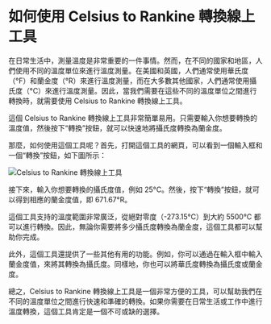 如何使用 Celsius to Rankine 轉換線上工具
==============================

在日常生活中，測量溫度是非常重要的一件事情。然而，在不同的國家和地區，人們使用不同的溫度單位來進行溫度測量。在美國和英國，人們通常使用華氏度（°F）和蘭金度（°R）來進行溫度測量，而在大多數其他國家，人們通常使用攝氏度（°C）來進行溫度測量。因此，當我們需要在這些不同的溫度單位之間進行轉換時，就需要使用 Celsius to Rankine 轉換線上工具。

這個 Celsius to Rankine 轉換線上工具非常簡單易用。只需要輸入你想要轉換的溫度值，然後按下“轉換”按鈕，就可以快速地將攝氏度轉換為蘭金度。

那麼，如何使用這個工具呢？首先，打開這個工具的網頁，可以看到一個輸入框和一個“轉換”按鈕，如下圖所示：

![Celsius to Rankine 轉換線上工具](https://www.onlinecalculatorsfree.com/zh-tw/images/convert/celsius-to-rankine.jpg)

接下來，輸入你想要轉換的攝氏度值，例如 25°C。然後，按下“轉換”按鈕，就可以得到相應的蘭金度值，即 671.67°R。

這個工具支持的溫度範圍非常廣泛，從絕對零度（-273.15°C）到大約 5500°C 都可以進行轉換。因此，無論你需要將多少攝氏度轉換為蘭金度，這個工具都可以幫助你完成。

此外，這個工具還提供了一些其他有用的功能。例如，你可以通過在輸入框中輸入蘭金度值，來將其轉換為攝氏度。同樣地，你也可以將華氏度轉換為攝氏度或蘭金度。

總之，Celsius to Rankine 轉換線上工具是一個非常方便的工具，可以幫助我們在不同的溫度單位之間進行快速和準確的轉換。如果你需要在日常生活或工作中進行溫度轉換，這個工具肯定是一個不可或缺的選擇。
